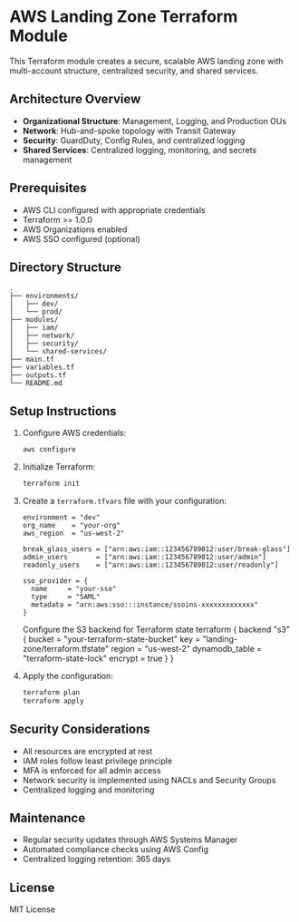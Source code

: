 # AWS Landing Zone Terraform Module

This Terraform module creates a secure, scalable AWS landing zone with multi-account structure, centralized security, and shared services.

## Architecture Overview

- **Organizational Structure**: Management, Logging, and Production OUs
- **Network**: Hub-and-spoke topology with Transit Gateway
- **Security**: GuardDuty, Config Rules, and centralized logging
- **Shared Services**: Centralized logging, monitoring, and secrets management

## Prerequisites

- AWS CLI configured with appropriate credentials
- Terraform >= 1.0.0
- AWS Organizations enabled
- AWS SSO configured (optional)

## Directory Structure

```
.
├── environments/
│   ├── dev/
│   └── prod/
├── modules/
│   ├── iam/
│   ├── network/
│   ├── security/
│   └── shared-services/
├── main.tf
├── variables.tf
├── outputs.tf
└── README.md
```

## Setup Instructions

1. Configure AWS credentials:
   ```bash
   aws configure
   ```

2. Initialize Terraform:
   ```bash
   terraform init
   ```

3. Create a `terraform.tfvars` file with your configuration:
   ```hcl
   environment = "dev"
   org_name    = "your-org"
   aws_region  = "us-west-2"

   break_glass_users = ["arn:aws:iam::123456789012:user/break-glass"]
   admin_users       = ["arn:aws:iam::123456789012:user/admin"]
   readonly_users    = ["arn:aws:iam::123456789012:user/readonly"]

   sso_provider = {
     name     = "your-sso"
     type     = "SAML"
     metadata = "arn:aws:sso:::instance/ssoins-xxxxxxxxxxxxx"
   }
   ```
    Configure the S3 backend for Terraform state
    terraform {
  backend "s3" {
    bucket         = "your-terraform-state-bucket"
    key            = "landing-zone/terraform.tfstate"
    region         = "us-west-2"
    dynamodb_table = "terraform-state-lock"
    encrypt        = true
  }
    }

4. Apply the configuration:
   ```bash
   terraform plan
   terraform apply
   ```

## Security Considerations

- All resources are encrypted at rest
- IAM roles follow least privilege principle
- MFA is enforced for all admin access
- Network security is implemented using NACLs and Security Groups
- Centralized logging and monitoring

## Maintenance

- Regular security updates through AWS Systems Manager
- Automated compliance checks using AWS Config
- Centralized logging retention: 365 days

## License

MIT License
